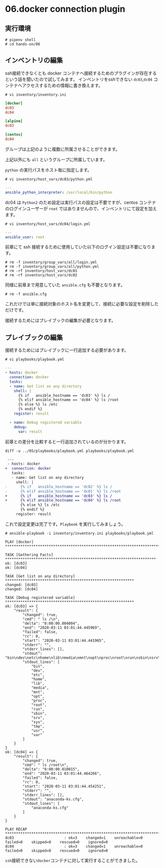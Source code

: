# 06.docker connection plugin

## 実行環境

~~~console
# pipenv shell
# cd hands-on/06
~~~

## インベントリの編集

ssh接続できなくとも docker コンテナへ接続するためのプラグインが存在するという話を聞いたので試してみます。
インベントリをsshできない `dc03`,`dc04` コンテナへアクセスするための情報に書き換えます。

~~~console
# vi inventory/inventory.ini
~~~

~~~ini
[docker]
dc03
dc04

[alpine]
dc03

[centos]
dc04
~~~

グループは上記のように複数に所属させることができます。

上記以外にも `all` というグループに所属しています。

`python` の実行パスをホスト毎に指定します。

~~~console
# vi inventory/host_vars/dc03/python.yml
~~~

~~~yml
---
ansible_python_interpreter: /usr/local/bin/python
~~~

dc04 は `Python2` のため設定は実行パスの設定は不要ですが、centos コンテナのログインユーザーが `root` ではありませんので、インベントリにて設定を加えます。

~~~console
# vi inventory/host_vars/dc04/login.yml
~~~

~~~yaml
---
ansible_user: root
~~~

前章にて ssh 接続するために使用していた以下のログイン設定は不要になります。

~~~console
# rm -f inventory/group_vars/all/login.yml
# rm -f inventory/group_vars/all/python.yml
# rm -rf inventory/host_vars/dc01
# rm -rf inventory/host_vars/dc02
~~~

同様に前章まで用意していた `ansible.cfg` も不要となります。

~~~console
# rm -f ansible.cfg
~~~

これだけでは単に接続対象のホスト名を変更して、接続に必要な設定を削除しただけです。

接続するためにはプレイブックの編集が必要となります。

## プレイブックの編集

接続するためにはプレイブックに一行追加する必要があります。

~~~console
# vi playbooks/playbook.yml
~~~

~~~yaml
---
- hosts: docker
  connection: docker
  tasks:
  - name: Get list on any directory
    shell: |
      {% if   ansible_hostname == 'dc03' %} ls /
      {% elif ansible_hostname == 'dc04' %} ls /root
      {% else %} ls /etc
      {% endif %}
    register: result

  - name: Debug registered variable
    debug:
      var: result
~~~

前章との差分を比較すると一行追加されているのが分かります。

~~~console
diff -u ../05/playbooks/playbook.yml playbooks/playbook.yml
~~~

~~~diff
 ---
 - hosts: docker
+  connection: docker
   tasks:
   - name: Get list on any directory
     shell: |
-      {% if   ansible_hostname == 'dc02' %} ls /
-      {% elif ansible_hostname == 'dc01' %} ls /root
+      {% if   ansible_hostname == 'dc03' %} ls /
+      {% elif ansible_hostname == 'dc04' %} ls /root
       {% else %} ls /etc
       {% endif %}
     register: result
~~~

これで設定変更は完了です。`Playbook` を実行してみましょう。

~~~console
# ansible-playbook -i inventory/inventory.ini playbooks/playbook.yml
~~~

~~~shell-session
PLAY [docker] ******************************************************************************

TASK [Gathering Facts] *********************************************************************
ok: [dc03]
ok: [dc04]

TASK [Get list on any directory] ***********************************************************
changed: [dc03]
changed: [dc04]

TASK [Debug registered variable] ***********************************************************
ok: [dc03] => {
    "result": {
        "changed": true,
        "cmd": " ls /\n",
        "delta": "0:00:00.004004",
        "end": "2020-03-11 03:01:44.445969",
        "failed": false,
        "rc": 0,
        "start": "2020-03-11 03:01:44.441965",
        "stderr": "",
        "stderr_lines": [],
        "stdout": "bin\ndev\netc\nhome\nlib\nmedia\nmnt\nopt\nproc\nroot\nrun\nsbin\nsrv\nsys\ntmp\nusr\nvar",
        "stdout_lines": [
            "bin",
            "dev",
            "etc",
            "home",
            "lib",
            "media",
            "mnt",
            "opt",
            "proc",
            "root",
            "run",
            "sbin",
            "srv",
            "sys",
            "tmp",
            "usr",
            "var"
        ]
    }
}
ok: [dc04] => {
    "result": {
        "changed": true,
        "cmd": " ls /root\n",
        "delta": "0:00:00.010015",
        "end": "2020-03-11 03:01:44.464266",
        "failed": false,
        "rc": 0,
        "start": "2020-03-11 03:01:44.454251",
        "stderr": "",
        "stderr_lines": [],
        "stdout": "anaconda-ks.cfg",
        "stdout_lines": [
            "anaconda-ks.cfg"
        ]
    }
}

PLAY RECAP *********************************************************************************
dc03                       : ok=3    changed=1    unreachable=0    failed=0    skipped=0    rescued=0    ignored=0
dc04                       : ok=3    changed=1    unreachable=0    failed=0    skipped=0    rescued=0    ignored=0
~~~

`ssh`接続できない`docker`コンテナに対して実行することができました。
